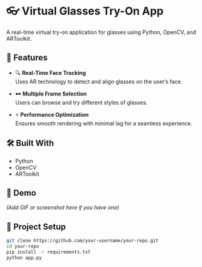 # 👓 Virtual Glasses Try-On App

A real-time virtual try-on application for glasses using Python, OpenCV, and ARToolkit.

## 🚀 Features

- 🔍 **Real-Time Face Tracking**  
  Uses AR technology to detect and align glasses on the user’s face.

- 🕶️ **Multiple Frame Selection**  
  Users can browse and try different styles of glasses.

- ⚡ **Performance Optimization**  
  Ensures smooth rendering with minimal lag for a seamless experience.

## 🛠️ Built With

- Python  
- OpenCV  
- ARToolkit

## 📸 Demo

*(Add GIF or screenshot here if you have one)*

## 📂 Project Setup

```bash
git clone https://github.com/your-username/your-repo.git
cd your-repo
pip install -r requirements.txt
python app.py
